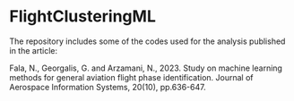 # FlightClusteringML

The repository includes some of the codes used for the analysis published in the article:

Fala, N., Georgalis, G. and Arzamani, N., 2023. Study on machine learning methods for general aviation flight phase identification. Journal of Aerospace Information Systems, 20(10), pp.636-647.

